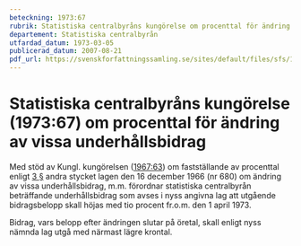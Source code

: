```yaml
---
beteckning: 1973:67
rubrik: Statistiska centralbyråns kungörelse om procenttal för ändring av vissa underhållsbidrag
departement: Statistiska centralbyrån
utfardad_datum: 1973-03-05
publicerad_datum: 2007-08-21
pdf_url: https://svenskforfattningssamling.se/sites/default/files/sfs/1973-03/SFS1973-67.pdf
---
```


# Statistiska centralbyråns kungörelse (1973:67) om procenttal för ändring av vissa underhållsbidrag

Med stöd av Kungl. kungörelsen ([1967:63](https://selex.se/eli/sfs/1967/63)) om fastställande av procenttal enligt [3 §](#3) andra stycket lagen den 16 december 1966 (nr 680) om ändring av vissa underhållsbidrag, m.m. förordnar statistiska centralbyrån beträffande underhållsbidrag som avses i nyss angivna lag att utgående bidragsbelopp skall höjas med tio procent fr.o.m. den 1 april 1973.

Bidrag, vars belopp efter ändringen slutar på öretal, skall enligt nyss nämnda lag utgå med närmast lägre krontal.